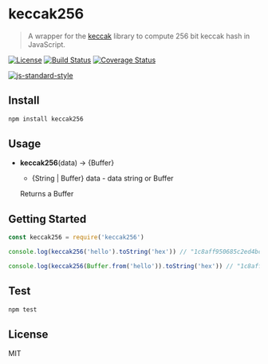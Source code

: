 # keccak256

> A wrapper for the [keccak](https://www.npmjs.com/package/keccak) library to compute 256 bit keccak hash in JavaScript.

[![License](http://img.shields.io/badge/license-MIT-blue.svg)](https://raw.githubusercontent.com/miguelmota/keccak256/master/LICENSE.md) [![Build Status](https://travis-ci.org/miguelmota/keccak256.svg?branch=master)](https://travis-ci.org/miguelmota/keccak256) [![Coverage Status](https://coveralls.io/repos/github/miguelmota/keccak256/badge.svg?branch=master)](https://coveralls.io/github/miguelmota/keccak256?branch=master)

[![js-standard-style](https://cdn.rawgit.com/feross/standard/master/badge.svg)](https://github.com/feross/standard)

## Install

```bash
npm install keccak256
```

## Usage

- **keccak256**(data) -> {Buffer}
  - {String | Buffer} data - data string or Buffer

  Returns a Buffer

## Getting Started

```js
const keccak256 = require('keccak256')

console.log(keccak256('hello').toString('hex')) // "1c8aff950685c2ed4bc3174f3472287b56d9517b9c948127319a09a7a36deac8"

console.log(keccak256(Buffer.from('hello')).toString('hex')) // "1c8aff950685c2ed4bc3174f3472287b56d9517b9c948127319a09a7a36deac8"
```


## Test

```bash
npm test
```

## License

MIT
